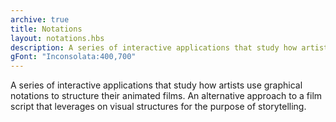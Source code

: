 ```yaml
---
archive: true
title: Notations
layout: notations.hbs
description: A series of interactive applications that study how artists use graphical notations to structure their animated films. An alternative approach to a film script that leverages on visual structures for the purpose of storytelling.
gFont: "Inconsolata:400,700"
---
```

A series of interactive applications that study how artists use graphical notations to structure their animated films. An alternative approach to a film script that leverages on visual structures for the purpose of storytelling.
